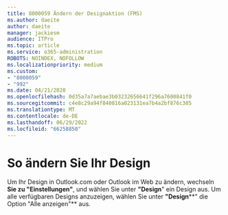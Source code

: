 ```yaml
---
title: 8000059 Ändern der Designaktion (FMS)
ms.author: daeite
author: daeite
manager: jackiesm
audience: ITPro
ms.topic: article
ms.service: o365-administration
ROBOTS: NOINDEX, NOFOLLOW
ms.localizationpriority: medium
ms.custom:
- "8000059"
- "992"
ms.date: 04/21/2020
ms.openlocfilehash: 0d35a7a7aebae3b03232656641f296a7600841f0
ms.sourcegitcommit: c4e8c29a94f840816a023131ea7b4a2bf876c305
ms.translationtype: MT
ms.contentlocale: de-DE
ms.lasthandoff: 06/29/2022
ms.locfileid: "66258850"
---
```

# <a name="how-to-change-your-theme"></a>So ändern Sie Ihr Design

Um Ihr Design in Outlook.com oder Outlook im Web zu ändern, wechseln **Sie zu "Einstellungen"**, und wählen Sie unter **"Design**" ein Design aus. Um alle verfügbaren Designs anzuzeigen, wählen Sie unter **"Design****" die Option "Alle anzeigen"** aus.
  
